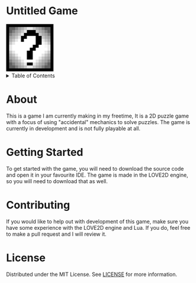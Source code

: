 # Untitled Game
<html>
    <!--resize the image-->
    <img width="128" alt="Logo" src="readme/ico-large.png">
</html>

<details>
    <summary>Table of Contents</summary>
    <ol>
        <li><a href="#about">About</a></li>
        <li><a href="#getting-started">Getting Started</a></li>
        <li><a href="#contributing">Contributing</a></li>
        <li><a href="#license">License</a></li>
    </ol>
    <style>
        details {
            cursor: pointer;
        }
    </style>
</details>



# About
This is a game I am currently making in my freetime, It is a 2D puzzle game with a focus of using "accidental" mechanics to solve puzzles. The game is currently in development and is not fully playable at all.

# Getting Started
To get started with the game, you will need to download the source code and open it in your favourite IDE. The game is made in the LOVE2D engine, so you will need to download that as well.

# Contributing
If you would like to help out with development of this game, make sure you have some experience with the LOVE2D engine and Lua. If you do, feel free to make a pull request and I will review it.

# License
Distributed under the MIT License. See [LICENSE](LICENSE) for more information.
